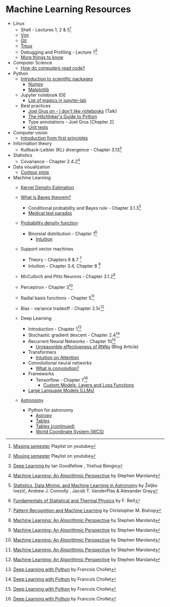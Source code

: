 # Machine Learning Resources

- Linux
    - Shell - Lectures 1, 2 & 5[^1]
    - [Vim](https://www.youtube.com/watch?v=a6Q8Na575qc)
    - [Git](https://www.youtube.com/watch?v=2sjqTHE0zok)
    - [Tmux](https://www.youtube.com/watch?v=e8BO_dYxk5c&t=881s)
    - Debugging and Profiling - Lecture 7[^1]
    - [More things to know](https://youtu.be/LKCVKw9CzFo)
- Computer Science
    - [How do computers read code?](https://www.youtube.com/watch?v=QXjU9qTsYCc)
- Python
    - [Introduction to scientific packages](https://lectures.scientific-python.org/)
        - [Numpy](https://youtu.be/3wQZf2Ph0q4?t=3864)
        - [Matplotlib](https://youtu.be/ysAcU088qho&t=483)
    - Jupyter notebook IDE
        - [List of magics in jupyter-lab](https://ipython.readthedocs.io/en/stable/interactive/magics.html)
    - Best practices
        - [Joel Grus on - I don't like notebooks](https://youtu.be/7jiPeIFXb6U) (Talk)
        - [The Hitchhiker's Guide to Python](https://docs.python-guide.org/)
        - Type annotations - Joel Grus [Chapter 2]
        - [Unit tests](https://www.youtube.com/watch?v=6tNS--WetLI)
- Computer vision
    - [Introduction from first principles](https://fpcv.cs.columbia.edu/)
- Information theory
    - Kullback-Leibler (KL) divergence - Chapter 3.13[^8]
- Statistics
    - Covariance - Chapter 2.4.2[^3]
- Data visualization
    - [Contour plots](https://www.youtube.com/watch?v=WsZj5Rb6do8)
- Machine Learning
    - [Kernel Density Estimation](https://www.youtube.com/watch?v=t1PEhjyzxLA)
    - [What is Bayes theorem?](https://youtu.be/KuXjwB4LzSA)
        - Conditional probability and Bayes rule - Chapter 3.1.3[^5] 
        - [Medical test paradox](https://www.youtube.com/watch?v=lG4VkPoG3ko)
    - [Probability density function](https://www.youtube.com/watch?v=lG4VkPoG3ko)
        - Binomial distribution - Chapter 1[^7]
            - [Intuition](https://youtu.be/8idr1WZ1A7Q)
    - Support vector machines
        - Theory -  Chapters 6 & 7 [^2]
        - Intuition - Chapter 3.4, Chapter 8 [^3]
    - McCulloch and Pitts Neurons - Chapter 3.1.2[^3]
    - Perceptron  - Chapter 3[^3]
    - Radial basis functions - Chapter 5[^3]
    - Bias - variance tradeoff - Chapter 2.5r[^3]
    - Deep Learning
        - Introduction - Chapter 1[^6]
        - Stochastic gradient descent - Chapter 2.4[^6]
        - Recurrent Neural Networks - Chapter 10[^6]
            - [Unreasonble effectiveness of RNNs](https://karpathy.github.io/2015/05/21/rnn-effectiveness/) (Blog Article)
        - Transformers
            - [Intuition on Attention](https://youtu.be/eMlx5fFNoYc)
        - Convolutional neural networks
            - [What is convolution?](https://youtu.be/KuXjwB4LzSA)
        - Frameworks
            - Tensorflow - Chapter 7[^6]
                - [Custom Models, Layers and Loss Functions](https://www.coursera.org/learn/custom-models-layers-loss-functions-with-tensorflow)
        - [Large Language Models (LLMs)](https://youtu.be/3wQZf2Ph0q4?t=3864)

    - [Astronomy](./astronomy.md)
        - Python for astronomy
            - [Astropy](https://youtu.be/jOwg5KG24xQ&t=1377s)
            - [Tables](https://youtu.be/jOwg5KG24xQ&t=2645)
            - [Tables (continued)](https://youtu.be/U-MEfHO0rFU)
            - [World Coordinate System (WCS)](https://youtu.be/U-MEfHO0rFU&t=3010)

[^1]: [Missing semester](https://www.youtube.com/playlist?list=PLyzOVJj3bHQuloKGG59rS43e29ro7I57J) Playlist on youtube
[^2]: [Pattern Recognition and Machine Learning](https://www.amazon.com/Pattern-Recognition-Learning-Information-Statistics/dp/0387310738/) by Christopher M. Bishop
[^3]: [Machine Learning: An Algorithmic Perspective](https://www.amazon.com/Machine-Learning-Algorithmic-Perspective-Recognition/dp/1466583282/) by Stephen Marsland
[^4]: [Deep Learning for Computer Vision](https://pyimagesearch.com/deep-learning-computer-vision-python-book/) by Adrian Rosebrock
[^5]: [Statistics, Data Mining, and Machine Learning in Astronomy](https://www.amazon.com/Statistics-Mining-Machine-Learning-Astronomy/dp/0691198306) by Željko Ivezić, Andrew J. Connolly , Jacob T. VanderPlas & Alexander Gray
[^6]: [Deep Learning with Python](https://www.amazon.com/Learning-Python-Second-Fran%C3%A7ois-Chollet/dp/1617296864/) by Francois Chollet
[^7]: [Fundamentals of Statistical and Thermal Physics](https://www.amazon.com/Fundamentals-Statistical-Thermal-Physics-Reif/dp/9380663145) by F. Reif
[^8]: [Deep Learning ](https://www.amazon.com/Deep-Learning-Adaptive-Computation-Machine/dp/0262035618) by Ian Goodfellow , Yoshua Bengio
